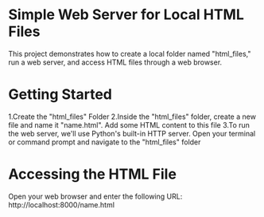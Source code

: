 # Simple Web Server for Local HTML Files
This project demonstrates how to create a local folder named "html_files," run a web server, and access HTML files through a web browser.

# Getting Started

1.Create the "html_files" Folder
2.Inside the "html_files" folder, create a new file and name it "name.html". Add some HTML content to this file
3.To run the web server, we'll use Python's built-in HTTP server. Open your terminal or command prompt and navigate to the "html_files" folder 

# Accessing the HTML File
Open your web browser and enter the following URL: http://localhost:8000/name.html





